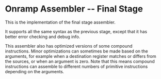 # Onramp Assembler -- Final Stage

This is the implementation of the final stage assembler.

It supports all the same syntax as the previous stage, except that it has better error checking and debug info.

This assembler also has optimized versions of some compound instructions. Minor optimizations can sometimes be made based on the arguments, for example when a destination register matches or differs from the sources, or when an argument is zero. Note that this means compound instructions can assemble to different numbers of primitive instructions depending on the arguments.
